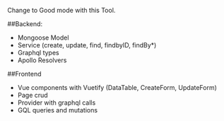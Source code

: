 Change to Good mode with this Tool.


##Backend:

- Mongoose Model
- Service (create, update, find, findbyID, findBy*)
- Graphql types
- Apollo Resolvers


##Frontend

- Vue components with Vuetify (DataTable, CreateForm, UpdateForm)
- Page crud
- Provider with graphql calls
- GQL queries and mutations
